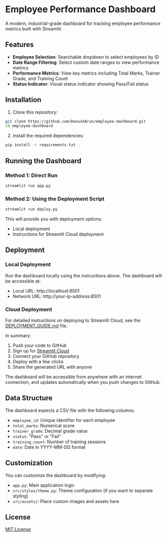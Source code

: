 # Employee Performance Dashboard

A modern, industrial-grade dashboard for tracking employee performance metrics built with Streamlit.

## Features

- **Employee Selection**: Searchable dropdown to select employees by ID
- **Date Range Filtering**: Select custom date ranges to view performance metrics
- **Performance Metrics**: View key metrics including Total Marks, Trainer Grade, and Training Count
- **Status Indicator**: Visual status indicator showing Pass/Fail status

## Installation

1. Clone this repository:
```bash
git clone https://github.com/DanushArun/employee-dashboard.git
cd employee-dashboard
```

2. Install the required dependencies:
```bash
pip install -r requirements.txt
```

## Running the Dashboard

### Method 1: Direct Run

```bash
streamlit run app.py
```

### Method 2: Using the Deployment Script

```bash
streamlit run deploy.py
```

This will provide you with deployment options:
- Local deployment
- Instructions for Streamlit Cloud deployment

## Deployment

### Local Deployment

Run the dashboard locally using the instructions above. The dashboard will be accessible at:
- Local URL: http://localhost:8501
- Network URL: http://your-ip-address:8501

### Cloud Deployment

For detailed instructions on deploying to Streamlit Cloud, see the [DEPLOYMENT_GUIDE.md](DEPLOYMENT_GUIDE.md) file.

In summary:
1. Push your code to GitHub
2. Sign up for [Streamlit Cloud](https://share.streamlit.io/)
3. Connect your GitHub repository
4. Deploy with a few clicks
5. Share the generated URL with anyone

The dashboard will be accessible from anywhere with an internet connection, and updates automatically when you push changes to GitHub.

## Data Structure

The dashboard expects a CSV file with the following columns:
- `employee_id`: Unique identifier for each employee
- `total_marks`: Numerical score
- `trainer_grade`: Decimal grade value
- `status`: "Pass" or "Fail"
- `training_count`: Number of training sessions
- `date`: Date in YYYY-MM-DD format

## Customization

You can customize the dashboard by modifying:
- `app.py`: Main application logic
- `src/styles/theme.py`: Theme configuration (if you want to separate styling)
- `src/assets/`: Place custom images and assets here

## License

[MIT License](LICENSE)
